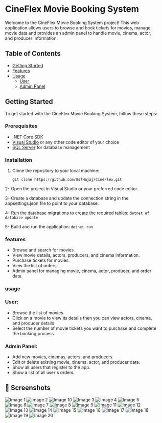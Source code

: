 # CineFlex Movie Booking System

Welcome to the CineFlex Movie Booking System project! This web application allows users to browse and book tickets for movies, manage movie data and provides an admin panel to handle movie, cinema, actor, and producer information.

## Table of Contents

- [Getting Started](#getting-started)
- [Features](#features)
- [Usage](#usage)
   - [User](#user)
   - [Admin Panel](#admin-panel)

## Getting Started

To get started with the CineFlex Movie Booking System, follow these steps:

### Prerequisites

- [.NET Core SDK](https://dotnet.microsoft.com/download)
- [Visual Studio](https://visualstudio.microsoft.com/downloads/) or any other code editor of your choice
- [SQL Server](https://www.microsoft.com/en-us/sql-server/sql-server-downloads) for database management

### Installation

1. Clone the repository to your local machine:

   ```
   git clone https://github.com/UsfHajaj/CineFlex.git
   ```
2- Open the project in Visual Studio or your preferred code editor.

3- Create a database and update the connection string in the appsettings.json file to point to your database.

4- Run the database migrations to create the required tables:
    ```
    dotnet ef database update
    ```

5- Build and run the application:
    ```dotnet run```
    
### features
- Browse and search for movies.
- View movie details,  actors, producers, and cinema information.
- Purchase tickets for movies.
- View the list of orders
- Admin panel for managing movie, cinema, actor, producer, and order data.

### usage

### User:
   - Browse the list of movies.
   - Click on a movie to view its details then you can view actors, cinema, and producer details
   - Select the number of movie tickets you want to purchase and complete the booking process.
### Admin Panel:
   - Add new movies, cinemas, actors, and producers.
   - Edit or delete existing movie, cinema, actor, and producer data.
   - Show all users that register to the app.
   - Show a list of all user's orders.

## 📸 Screenshots

![Image 1](Images/1.png)
![Image 2](Images/2.png)
![Image 10](Images/10.png)
![Image 3](Images/3.png)
![Image 4](Images/4.png)
![Image 5](Images/5.png)
![Image 6](Images/6.png)
![Image 7](Images/7.png)
![Image 8](Images/8.png)
![Image 9](Images/9.png)
![Image 11](Images/11.png)
![Image 12](Images/12.png)
![Image 13](Images/13.png)
![Image 14](Images/14.png)
![Image 15](Images/15.png)
![Image 16](Images/16.png)
![Image 17](Images/17.png)
![Image 18](Images/18.png)
![Image 19](Images/19.png)
![Image 20](Images/20.png)
